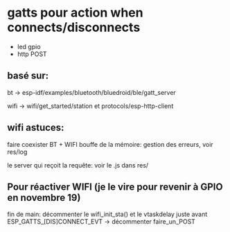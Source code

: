 # gatts pour action when connects/disconnects
* led gpio
* http POST

## basé sur:

bt -> esp-idf/examples/bluetooth/bluedroid/ble/gatt_server

wifi -> wifi/get_started/station et protocols/esp-http-client

## wifi astuces:

faire coexister BT + WIFI bouffe de la mémoire: gestion des erreurs, voir res/log

le server qui reçoit la requête: voir le .js dans res/

## Pour réactiver WIFI (je le vire pour revenir à GPIO en novembre 19)

fin de main: décommenter le wifi_init_sta() et le vtaskdelay juste avant
ESP_GATTS_[DIS]CONNECT_EVT -> décommenter faire_un_POST

